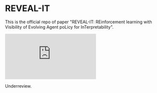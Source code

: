 # REVEAL-IT
This is the official repo of paper "REVEAL-IT: REinforcement learning with Visibility of Evolving Agent poLicy for InTerpretability".

![alt text](https://github.com/Shuang-AO/REVEAL-IT/whole_structure.pdf)

Underreview.

